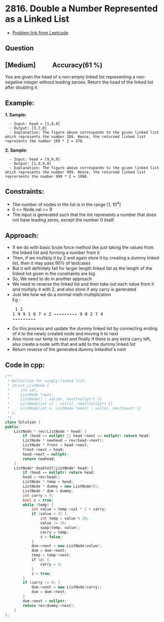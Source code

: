 # 2816. Double a Number Represented as a Linked List
- [Problem link from Leetcode](https://leetcode.com/problems/double-a-number-represented-as-a-linked-list/description/)
## Question
## [Medium] &nbsp;&nbsp;&nbsp;&nbsp;&nbsp;&nbsp;&nbsp;&nbsp;&nbsp; Accuracy(61 %)
You are given the head of a non-empty linked list representing a non-negative integer without leading zeroes.
Return the head of the linked list after doubling it.
## Example:
**1. Sample:**

      - Input: head = [1,8,9]
      - Output: [3,7,8]
      - Explanation: The figure above corresponds to the given linked list which represents the number 189. Hence, the returned linked list represents the number 189 * 2 = 378.

**2. Sample:**

      - Input: head = [9,9,9]
      - Output: [1,9,9,8]
      - Explanation: The figure above corresponds to the given linked list which represents the number 999. Hence, the returned linked list reprersents the number 999 * 2 = 1998. 
 
## Constraints:
- The number of nodes in the list is in the range [1, 10<sup>4</sup>]
- 0 <= Node.val <= 9
- The input is generated such that the list represents a number that does not have leading zeros, except the number 0 itself.

## Approach:
- If we do with basic brute force method like just taking the values from the linked list and forming a number from it
- Then, if we multiply it by 2 and again store it by creating a dummy linked list, then it may pass 90% of testcases
- But it will definitely fail for larger length linked list as the length of the linked list given in the constraints are big
- So, We need to do in another approach
- We need to reverse the linked list and then take out each value from it and multiply it with 2, and also store if any carry is generated
- Just like how we do a normal math multiplication
<br>Eg :  <pre>
  1   1 1
  9 9 1 8 7
      x    2
  **---------**
  9 8 2 7 4
  **---------**
  </pre>
- Do this process and update the dummy linked list by connecting ending of it to the newly created node and moving it to next
- Also move our temp to next and finally if there is any extra carry left, also create a node with that and add to the dummy linked list
- Return reverse of the generated dummy linkedlist's next

## Code in cpp:
```cpp
/**
 * Definition for singly-linked list.
 * struct ListNode {
 *     int val;
 *     ListNode *next;
 *     ListNode() : val(0), next(nullptr) {}
 *     ListNode(int x) : val(x), next(nullptr) {}
 *     ListNode(int x, ListNode *next) : val(x), next(next) {}
 * };
 */
class Solution {
public:
    ListNode * rev(ListNode * head) {
        if (head == nullptr || head->next == nullptr) return head;
        ListNode * newhead = rev(head->next);
        ListNode * front = head->next;
        front->next = head;
        head->next = nullptr;
        return newhead;
    }
    ListNode* doubleIt(ListNode* head) {
        if (head == nullptr) return head;
        head = rev(head);
        ListNode * temp = head;
        ListNode * dummy = new ListNode(0);
        ListNode * dum = dummy;
        int carry = 0;
        bool z = true;
        while (temp) {
            int value = temp->val * 2 + carry;
            if (value > 9) {
                int temp = value % 10;
                value /= 10; 
                swap(temp, value);
                carry = temp;
                z = false;
            }
            dum->next = new ListNode(value);
            dum = dum->next;
            temp = temp->next;
            if (z) {
                carry = 0;
            }
            z = true;
        }
        if (carry != 0) {
            dum->next = new ListNode(carry);
            dum = dum->next;
        }
        dum->next = nullptr;
        return rev(dummy->next);
    }
};
```

